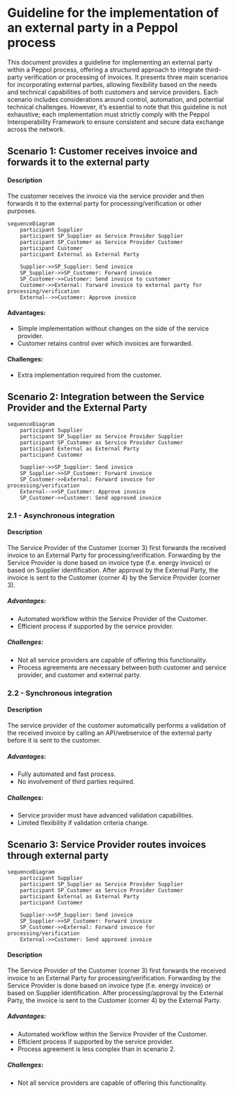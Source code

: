 # Guideline for the implementation of an external party in a Peppol process

This document provides a guideline for implementing an external party within a Peppol process, offering a structured approach to integrate third-party verification or processing of invoices. 
It presents three main scenarios for incorporating external parties, allowing flexibility based on the needs and technical capabilities of both customers and service providers. 
Each scenario includes considerations around control, automation, and potential technical challenges. However, it’s essential to note that this guideline is not exhaustive; 
each implementation must strictly comply with the Peppol Interoperability Framework to ensure consistent and secure data exchange across the network.

## Scenario 1: Customer receives invoice and forwards it to the external party

#### Description
The customer receives the invoice via the service provider and then forwards it to the external party for processing/verification or other purposes.

```mermaid
sequenceDiagram
    participant Supplier
    participant SP_Supplier as Service Provider Supplier
    participant SP_Customer as Service Provider Customer
    participant Customer
    participant External as External Party

    Supplier->>SP_Supplier: Send invoice
    SP_Supplier->>SP_Customer: Forward invoice
    SP_Customer->>Customer: Send invoice to customer
    Customer->>External: Forward invoice to external party for processing/verification
    External-->>Customer: Approve invoice
```

#### Advantages:
+ Simple implementation without changes on the side of the service provider.
+ Customer retains control over which invoices are forwarded.

#### Challenges:
+ Extra implementation required from the customer.


## Scenario 2: Integration between the Service Provider and the External Party

```mermaid
sequenceDiagram
    participant Supplier
    participant SP_Supplier as Service Provider Supplier
    participant SP_Customer as Service Provider Customer
    participant External as External Party
    participant Customer

    Supplier->>SP_Supplier: Send invoice
    SP_Supplier->>SP_Customer: Forward invoice
    SP_Customer->>External: Forward invoice for processing/verification
    External-->>SP_Customer: Approve invoice
    SP_Customer->>Customer: Send approved invoice
```

### 2.1 - Asynchronous integration

#### Description
The Service Provider of the Customer (corner 3) first forwards the received invoice to an External Party for processing/verification. Forwarding by the Service Provider is done based on invoice type (f.e. energy invoice) or based on Supplier identification. After approval by the External Party, the invoice is sent to the Customer (corner 4) by the Service Provider (corner 3).

##### Advantages:
+ Automated workflow within the Service Provider of the Customer.
+ Efficient process if supported by the service provider.

##### Challenges:
+ Not all service providers are capable of offering this functionality.
+ Process agreements are necessary between both customer and service provider, and customer and external party.

### 2.2 - Synchronous integration

#### Description
The service provider of the customer automatically performs a validation of the received invoice by calling an API/webservice of the external party before it is sent to the customer.

##### Advantages:
+ Fully automated and fast process.
+ No involvement of third parties required.

##### Challenges:
+ Service provider must have advanced validation capabilities.
+ Limited flexibility if validation criteria change.

## Scenario 3: Service Provider routes invoices through external party 

```mermaid
sequenceDiagram
    participant Supplier
    participant SP_Supplier as Service Provider Supplier
    participant SP_Customer as Service Provider Customer
    participant External as External Party
    participant Customer

    Supplier->>SP_Supplier: Send invoice
    SP_Supplier->>SP_Customer: Forward invoice
    SP_Customer->>External: Forward invoice for processing/verification
    External->>Customer: Send approved invoice
```

#### Description
The Service Provider of the Customer (corner 3) first forwards the received invoice to an External Party for processing/verification. Forwarding by the Service Provider is done based on invoice type (f.e. energy invoice) or based on Supplier identification. After processing/approval by the External Party, the invoice is sent to the Customer (corner 4) by the External Party.

##### Advantages:
+ Automated workflow within the Service Provider of the Customer.
+ Efficient process if supported by the service provider.
+ Process agreement is less complex than in scenario 2.

##### Challenges:
+ Not all service providers are capable of offering this functionality.
